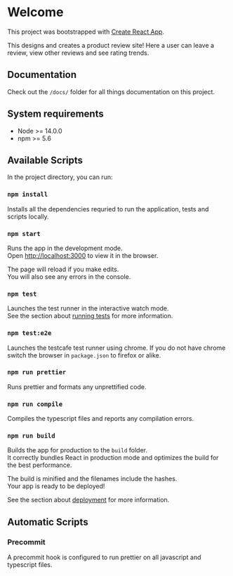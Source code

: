 # Welcome

This project was bootstrapped with [Create React App](https://github.com/facebook/create-react-app).

This designs and creates a product review site! Here a user can leave a review, view other reviews and see rating trends.

## Documentation

Check out the `/docs/` folder for all things documentation on this project.

## System requirements

- Node >= 14.0.0
- npm >= 5.6

## Available Scripts

In the project directory, you can run:

### `npm install`

Installs all the dependencies requried to run the application, tests and scripts locally.

### `npm start`

Runs the app in the development mode.\
Open [http://localhost:3000](http://localhost:3000) to view it in the browser.

The page will reload if you make edits.\
You will also see any errors in the console.

### `npm test`

Launches the test runner in the interactive watch mode.\
See the section about [running tests](https://facebook.github.io/create-react-app/docs/running-tests) for more information.

### `npm test:e2e`

Launches the testcafe test runner using chrome. If you do not have chrome switch the browser in `package.json` to firefox or alike.

### `npm run prettier`

Runs prettier and formats any unprettified code.

### `npm run compile`

Compiles the typescript files and reports any compilation errors.

### `npm run build`

Builds the app for production to the `build` folder.\
It correctly bundles React in production mode and optimizes the build for the best performance.

The build is minified and the filenames include the hashes.\
Your app is ready to be deployed!

See the section about [deployment](https://facebook.github.io/create-react-app/docs/deployment) for more information.

## Automatic Scripts

### Precommit

A precommit hook is configured to run prettier on all javascript and typescript files.
